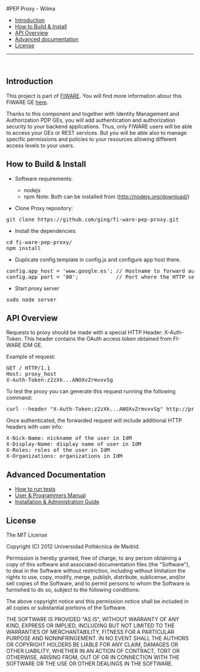#PEP Proxy - Wilma

+ [Introduction](#def-introduction)
+ [How to Build & Install](#def-build)
+ [API Overview](#def-api)
+ [Advanced documentation](#def-advanced)
+ [License](#def-license)

---

<br>

<a name="def-introduction"></a>
## Introduction

This project is part of [FIWARE](http://fiware.org). You will find more information abour this FIWARE GE [here](http://catalogue.fiware.org/enablers/pep-proxy-wilma).

Thanks to this component and together with Identity Management and Authorization PDP GEs, you will add authentication and authorization security to your backend applications. Thus, only FIWARE users will be able to access your GEs or REST services. But you will be able also to manage specific permissions and policies to your resources allowing different access levels to your users.

<a name="def-build"></a>
## How to Build & Install

- Software requirements:

	+ nodejs 
	+ npm
	Note: Both can be installed from (http://nodejs.org/download/)

- Clone Proxy repository:

<pre>
git clone https://github.com/ging/fi-ware-pep-proxy.git
</pre>

- Install the dependencies:

<pre>
cd fi-ware-pep-proxy/
npm install
</pre>

- Duplicate config.template in config.js and configure app host there. 

<pre>
config.app_host = 'www.google.es'; // Hostname to forward authenticated requests
config.app_port = '80';            // Port where the HTTP server is running
</pre>

- Start proxy server

<pre>
sudo node server
</pre>

<a name="def-api"></a>
## API Overview

Requests to proxy should be made with a special HTTP Header: X-Auth-Token. 
This header contains the OAuth access token obtained from FI-WARE IDM GE.

Example of request:

<pre>
GET / HTTP/1.1
Host: proxy_host
X-Auth-Token:z2zXk...ANOXvZrmvxvSg
</pre>

To test the proxy you can generate this request running the following command:

<pre>
curl --header "X-Auth-Token:z2zXk...ANOXvZrmvxvSg" http://proxy_host
</pre>

Once authenticated, the forwarded request will include additional HTTP headers with user info:

<pre>
X-Nick-Name: nickname of the user in IdM
X-Display-Name: display name of user in IdM
X-Roles: roles of the user in IdM
X-Organizations: organizations in IdM
</pre>

<a name="def-api"></a>
## Advanced Documentation

- [How to run tests](https://github.com/ging/fi-ware-pep-proxy/tree/master/doc/)
- [User & Programmers Manual](https://github.com/ging/fi-ware-pep-proxy/tree/master/doc/)
- [Installation & Administration Guide](https://github.com/ging/fi-ware-pep-proxy/tree/master/doc/)

<a name="def-license"></a>
## License

The MIT License

Copyright (C) 2012 Universidad Politécnica de Madrid.

Permission is hereby granted, free of charge, to any person obtaining a copy of this software and associated documentation files (the "Software"), to deal in the Software without restriction, including without limitation the rights to use, copy, modify, merge, publish, distribute, sublicense, and/or sell copies of the Software, and to permit persons to whom the Software is furnished to do so, subject to the following conditions:

The above copyright notice and this permission notice shall be included in all copies or substantial portions of the Software.

THE SOFTWARE IS PROVIDED "AS IS", WITHOUT WARRANTY OF ANY KIND, EXPRESS OR IMPLIED, INCLUDING BUT NOT LIMITED TO THE WARRANTIES OF MERCHANTABILITY, FITNESS FOR A PARTICULAR PURPOSE AND NONINFRINGEMENT. IN NO EVENT SHALL THE AUTHORS OR COPYRIGHT HOLDERS BE LIABLE FOR ANY CLAIM, DAMAGES OR OTHER LIABILITY, WHETHER IN AN ACTION OF CONTRACT, TORT OR OTHERWISE, ARISING FROM, OUT OF OR IN CONNECTION WITH THE SOFTWARE OR THE USE OR OTHER DEALINGS IN THE SOFTWARE.

